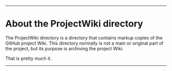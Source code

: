 
***

# About the ProjectWiki directory

The ProjectWiki directory is a directory that contains markup copies of the GitHub project Wiki. This directory normally is not a main or original part of the project, but its purpose is archiving the project Wiki.

That is pretty much it.

***
